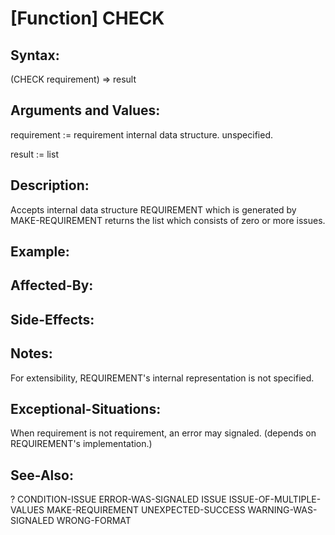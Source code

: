 # [Function] CHECK

## Syntax:

(CHECK requirement) => result

## Arguments and Values:

requirement := requirement internal data structure. unspecified.

result := list

## Description:
Accepts internal data structure REQUIREMENT which is generated by MAKE-REQUIREMENT returns the list which consists of zero or more issues.

## Example:

## Affected-By:

## Side-Effects:

## Notes:
For extensibility, REQUIREMENT's internal representation is not specified.

## Exceptional-Situations:
When requirement is not requirement, an error may signaled.
(depends on REQUIREMENT's implementation.)

## See-Also:

?
CONDITION-ISSUE
ERROR-WAS-SIGNALED
ISSUE
ISSUE-OF-MULTIPLE-VALUES
MAKE-REQUIREMENT
UNEXPECTED-SUCCESS
WARNING-WAS-SIGNALED
WRONG-FORMAT
